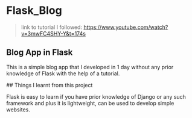 # Flask_Blog
>link to tutorial I followed: https://www.youtube.com/watch?v=3mwFC4SHY-Y&t=174s
## Blog App in Flask
<p> This is a simple blog app that I developed in 1 day without any prior knowledge of Flask with the help of a tutorial. </p>
## Things I learnt from this project
<p> Flask is easy to learn if you have prior knowledge of Django or any such framework and plus it is lightweight, can be used to develop simple websites. </p>
